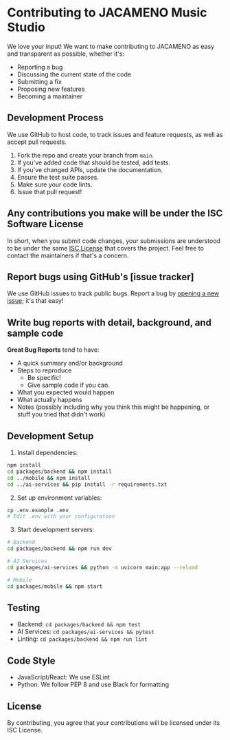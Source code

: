 # Contributing to JACAMENO Music Studio

We love your input! We want to make contributing to JACAMENO as easy and transparent as possible, whether it's:

- Reporting a bug
- Discussing the current state of the code
- Submitting a fix
- Proposing new features
- Becoming a maintainer

## Development Process

We use GitHub to host code, to track issues and feature requests, as well as accept pull requests.

1. Fork the repo and create your branch from `main`.
2. If you've added code that should be tested, add tests.
3. If you've changed APIs, update the documentation.
4. Ensure the test suite passes.
5. Make sure your code lints.
6. Issue that pull request!

## Any contributions you make will be under the ISC Software License

In short, when you submit code changes, your submissions are understood to be under the same [ISC License](LICENSE) that covers the project. Feel free to contact the maintainers if that's a concern.

## Report bugs using GitHub's [issue tracker]

We use GitHub issues to track public bugs. Report a bug by [opening a new issue](https://github.com/joachimaross/JacamenoMusic/issues/new); it's that easy!

## Write bug reports with detail, background, and sample code

**Great Bug Reports** tend to have:

- A quick summary and/or background
- Steps to reproduce
  - Be specific!
  - Give sample code if you can.
- What you expected would happen
- What actually happens
- Notes (possibly including why you think this might be happening, or stuff you tried that didn't work)

## Development Setup

1. Install dependencies:
```bash
npm install
cd packages/backend && npm install
cd ../mobile && npm install
cd ../ai-services && pip install -r requirements.txt
```

2. Set up environment variables:
```bash
cp .env.example .env
# Edit .env with your configuration
```

3. Start development servers:
```bash
# Backend
cd packages/backend && npm run dev

# AI Services
cd packages/ai-services && python -m uvicorn main:app --reload

# Mobile
cd packages/mobile && npm start
```

## Testing

- Backend: `cd packages/backend && npm test`
- AI Services: `cd packages/ai-services && pytest`
- Linting: `cd packages/backend && npm run lint`

## Code Style

- JavaScript/React: We use ESLint
- Python: We follow PEP 8 and use Black for formatting

## License

By contributing, you agree that your contributions will be licensed under its ISC License.
